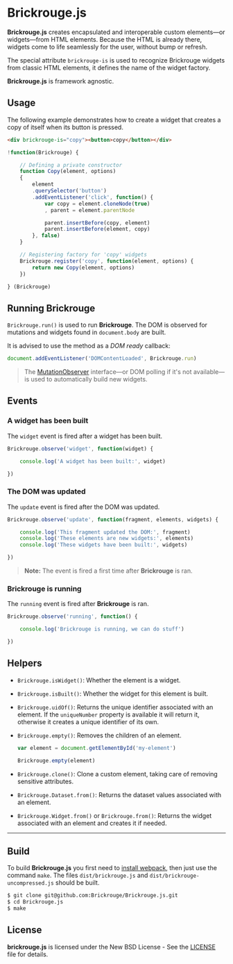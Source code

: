 # Brickrouge.js

**Brickrouge.js** creates encapsulated and interoperable custom elements—or widgets—from HTML
elements. Because the HTML is already there, widgets come to life seamlessly for the user, without
bump or refresh.

The special attribute `brickrouge-is` is used to recognize Brickrouge widgets from classic HTML
elements, it defines the name of the widget factory.

**Brickrouge.js** is framework agnostic.





## Usage

The following example demonstrates how to create a widget that creates a copy of itself when its
button is pressed.

```html
<div brickrouge-is="copy"><button>copy</button></div>
```

```js
!function(Brickrouge) {

	// Defining a private constructor
	function Copy(element, options)
	{
		element
		.querySelector('button')
		.addEventListener('click', function() {
			var copy = element.cloneNode(true)
			, parent = element.parentNode

			parent.insertBefore(copy, element)
			parent.insertBefore(element, copy)
		}, false)
	}

	// Registering factory for 'copy' widgets
	Brickrouge.register('copy', function(element, options) {
		return new Copy(element, options)
	})

} (Brickrouge)
```





## Running Brickrouge

`Brickrouge.run()` is used to run **Brickrouge**. The DOM is observed for mutations and widgets
found in `document.body` are built.

It is advised to use the method as a _DOM ready_ callback:

```js
document.addEventListener('DOMContentLoaded', Brickrouge.run)
```

> The [MutationObserver][] interface—or DOM polling if it's not available—is used to
automatically build new widgets.





## Events

### A widget has been built

The `widget` event is fired after a widget has been built.

```js
Brickrouge.observe('widget', function(widget) {

    console.log('A widget has been built:', widget)

})
```





### The DOM was updated

The `update` event is fired after the DOM was updated.

```js
Brickrouge.observe('update', function(fragment, elements, widgets) {

    console.log('This fragment updated the DOM:', fragment)
    console.log('These elements are new widgets:', elements)
    console.log('These widgets have been built:', widgets)

})
```

> **Note:** The event is fired a first time after **Brickrouge** is ran.





### Brickrouge is running

The `running` event is fired after **Brickrouge** is ran.

```js
Brickrouge.observe('running', function() {

	console.log('Brickrouge is running, we can do stuff')

})
```






## Helpers

- `Brickrouge.isWidget()`: Whether the element is a widget.

- `Brickrouge.isBuilt()`: Whether the widget for this element is built.

- `Brickrouge.uidOf()`: Returns the unique identifier associated with an element. If the
`uniqueNumber` property is available it will return it, otherwise it creates a unique identifier of
its own.

- `Brickrouge.empty()`: Removes the children of an element.

	```js
	var element = document.getElementById('my-element')
	
	Brickrouge.empty(element)
	```

- `Brickrouge.clone()`: Clone a custom element, taking care of removing sensitive attributes.

- `Brickrouge.Dataset.from()`: Returns the dataset values associated with an element.

- `Brickrouge.Widget.from()` or `Brickrouge.from()`: Returns the widget associated with an element
and creates it if needed.





----------





## Build

To build **Brickrouge.js** you first need to [install webpack](http://webpack.github.io/docs/installation.html), then just use the command `make`. The files `dist/brickrouge.js` and `dist/brickrouge-uncompressed.js` should be built.

```bash
$ git clone git@github.com:Brickrouge/Brickrouge.js.git
$ cd Brickrouge.js
$ make
```





## License

**brickrouge.js** is licensed under the New BSD License - See the [LICENSE](LICENSE) file for details.





[MutationObserver]: https://developer.mozilla.org/en/docs/Web/API/MutationObserver
